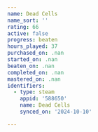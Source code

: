```yaml
---
name: Dead Cells
name_sort: ''
rating: 66
active: false
progress: beaten
hours_played: 37
purchased_on: .nan
started_on: .nan
beaten_on: .nan
completed_on: .nan
mastered_on: .nan
identifiers:
  - type: steam
    appid: '588650'
    name: Dead Cells
    synced_on: '2024-10-10'

---
```

